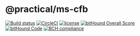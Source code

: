 # @practical/ms-cfb
[![Build status](https://ci.appveyor.com/api/projects/status/9q94mfqsu15wd3mx/branch/master?svg=true)](https://ci.appveyor.com/project/practicaljs/ms-cfb/branch/master)
[![CircleCI](https://circleci.com/gh/practicaljs/ms-cfb/tree/master.svg?style=svg)](https://circleci.com/gh/practicaljs/ms-cfb/tree/master)
[![license](https://img.shields.io/github/license/practicaljs/ms-cfb.svg)](https://github.com/practicaljs/ms-cfb/blob/master/LICENSE)
[![bitHound Overall Score](https://www.bithound.io/github/practicaljs/ms-cfb/badges/score.svg)](https://www.bithound.io/github/practicaljs/ms-cfb)
[![bitHound Code](https://www.bithound.io/github/practicaljs/ms-cfb/badges/code.svg)](https://www.bithound.io/github/practicaljs/ms-cfb)
[![BCH compliance](https://bettercodehub.com/edge/badge/practicaljs/ms-cfb?branch=master)](https://bettercodehub.com/)
